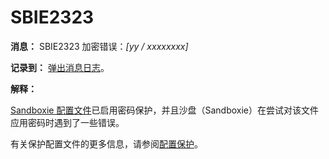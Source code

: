 # SBIE2323

**消息：** SBIE2323 加密错误：_[yy / xxxxxxxx]_

**记录到：** [弹出消息日志](PopupMessageLog.md)。

**解释：**

[Sandboxie 配置文件](SandboxieIni.md)已启用密码保护，并且沙盘（Sandboxie）在尝试对该文件应用密码时遇到了一些错误。

有关保护配置文件的更多信息，请参阅[配置保护](ConfigurationProtection.md)。
